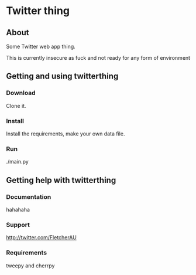 # Twitter thing

## About

Some Twitter web app thing.

This is currently insecure as fuck and not ready for any form of environment

## Getting and using twitterthing

### Download

Clone it.

### Install

Install the requirements, make your own data file.

### Run

./main.py

## Getting help with twitterthing

### Documentation

hahahaha

### Support

http://twitter.com/FletcherAU

### Requirements

tweepy and cherrpy